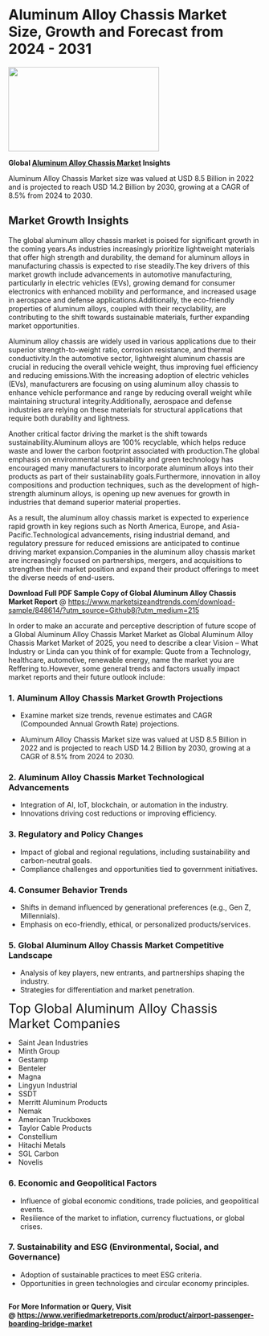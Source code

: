 <H1>Aluminum Alloy Chassis Market Size, Growth and Forecast from 2024 - 2031</H1><img class="aligncenter size-medium wp-image-584254" src="https://thirdeyenews.in/wp-content/uploads/2024/09/Global-Market-Research-300x168.jpeg" alt="" width="300" height="168" /><p><strong>Global&nbsp;<a href="https://www.marketsizeandtrends.com/download-sample/848614/?utm_source=Github8j?utm_medium=215">Aluminum Alloy Chassis Market</a> Insights</strong></p><p>Aluminum Alloy Chassis Market size was valued at USD 8.5 Billion in 2022 and is projected to reach USD 14.2 Billion by 2030, growing at a CAGR of 8.5% from 2024 to 2030.</p><p><h2>Market Growth Insights</h2> <p>The global aluminum alloy chassis market is poised for significant growth in the coming years.As industries increasingly prioritize lightweight materials that offer high strength and durability, the demand for aluminum alloys in manufacturing chassis is expected to rise steadily.The key drivers of this market growth include advancements in automotive manufacturing, particularly in electric vehicles (EVs), growing demand for consumer electronics with enhanced mobility and performance, and increased usage in aerospace and defense applications.Additionally, the eco-friendly properties of aluminum alloys, coupled with their recyclability, are contributing to the shift towards sustainable materials, further expanding market opportunities.</p> <p>Aluminum alloy chassis are widely used in various applications due to their superior strength-to-weight ratio, corrosion resistance, and thermal conductivity.In the automotive sector, lightweight aluminum chassis are crucial in reducing the overall vehicle weight, thus improving fuel efficiency and reducing emissions.With the increasing adoption of electric vehicles (EVs), manufacturers are focusing on using aluminum alloy chassis to enhance vehicle performance and range by reducing overall weight while maintaining structural integrity.Additionally, aerospace and defense industries are relying on these materials for structural applications that require both durability and lightness.</p> <p>Another critical factor driving the market is the shift towards sustainability.Aluminum alloys are 100% recyclable, which helps reduce waste and lower the carbon footprint associated with production.The global emphasis on environmental sustainability and green technology has encouraged many manufacturers to incorporate aluminum alloys into their products as part of their sustainability goals.Furthermore, innovation in alloy compositions and production techniques, such as the development of high-strength aluminum alloys, is opening up new avenues for growth in industries that demand superior material properties.</p> <p>As a result, the aluminum alloy chassis market is expected to experience rapid growth in key regions such as North America, Europe, and Asia-Pacific.Technological advancements, rising industrial demand, and regulatory pressure for reduced emissions are anticipated to continue driving market expansion.Companies in the aluminum alloy chassis market are increasingly focused on partnerships, mergers, and acquisitions to strengthen their market position and expand their product offerings to meet the diverse needs of end-users.</p> <p><span class=""><strong>Download Full PDF Sample Copy of Global Aluminum Alloy Chassis Market Report</strong> @ <a href="https://www.marketsizeandtrends.com/download-sample/848614/?utm_source=Github8j?utm_medium=215" target="_blank">https://www.marketsizeandtrends.com/download-sample/848614/?utm_source=Github8j?utm_medium=215</a></span></p><p>In order to make an accurate and perceptive description of future scope of a Global&nbsp;Aluminum Alloy Chassis Market Market as Global&nbsp;Aluminum Alloy Chassis Market Market of 2025, you need to describe a clear Vision &ndash; What Industry or Linda can you think of for example: Quote from a Technology, healthcare, automotive, renewable energy, name the market you are Reffering to.However, some general trends and factors usually impact market reports and their future outlook include:</p><h3>1.&nbsp;<strong>Aluminum Alloy Chassis Market Growth Projections</strong></h3><ul><li>Examine market size trends, revenue estimates and CAGR (Compounded Annual Growth Rate) projections.</li><li><p>Aluminum Alloy Chassis Market size was valued at USD 8.5 Billion in 2022 and is projected to reach USD 14.2 Billion by 2030, growing at a CAGR of 8.5% from 2024 to 2030.</p></li></ul><h3>2.&nbsp;<strong>Aluminum Alloy Chassis Market Technological Advancements</strong></h3><ul><li>Integration of AI, IoT, blockchain, or automation in the industry.</li><li>Innovations driving cost reductions or improving efficiency.</li></ul><h3>3.&nbsp;<strong>Regulatory and Policy Changes</strong></h3><ul><li>Impact of global and regional regulations, including sustainability and carbon-neutral goals.</li><li>Compliance challenges and opportunities tied to government initiatives.</li></ul><h3>4.&nbsp;<strong>Consumer Behavior Trends</strong></h3><ul><li>Shifts in demand influenced by generational preferences (e.g., Gen Z, Millennials).</li><li>Emphasis on eco-friendly, ethical, or personalized products/services.</li></ul><h3>5.&nbsp;<strong>Global Aluminum Alloy Chassis Market Competitive Landscape</strong></h3><ul><li>Analysis of key players, new entrants, and partnerships shaping the industry.</li><li>Strategies for differentiation and market penetration.</li></ul><p data-pm-slice="1 1 []"><span style="color: inherit; font-family: inherit; font-size: 25px;">Top Global Aluminum Alloy Chassis Market Companies</span></p><div class="" data-test-id=""><p><li>Saint Jean Industries</li><li> Minth Group</li><li> Gestamp</li><li> Benteler</li><li> Magna</li><li> Lingyun Industrial</li><li> SSDT</li><li> Merritt Aluminum Products</li><li> Nemak</li><li> American Truckboxes</li><li> Taylor Cable Products</li><li> Constellium</li><li> Hitachi Metals</li><li> SGL Carbon</li><li> Novelis</li></p></div><h3>6.&nbsp;<strong>Economic and Geopolitical Factors</strong></h3><ul><li>Influence of global economic conditions, trade policies, and geopolitical events.</li><li>Resilience of the market to inflation, currency fluctuations, or global crises.</li></ul><h3>7.&nbsp;<strong>Sustainability and ESG (Environmental, Social, and Governance)</strong></h3><ul><li>Adoption of sustainable practices to meet ESG criteria.</li><li>Opportunities in green technologies and circular economy principles.</li></ul><h2><strong style="font-size: 14px;">For More Information or Query, Visit @&nbsp;</strong><a style="background-color: #ffffff; font-size: 14px;" href="https://www.marketsizeandtrends.com/report/aluminum-alloy-chassis-market/" target="_blank">https://www.verifiedmarketreports.com/product/airport-passenger-boarding-bridge-market</a></h2>